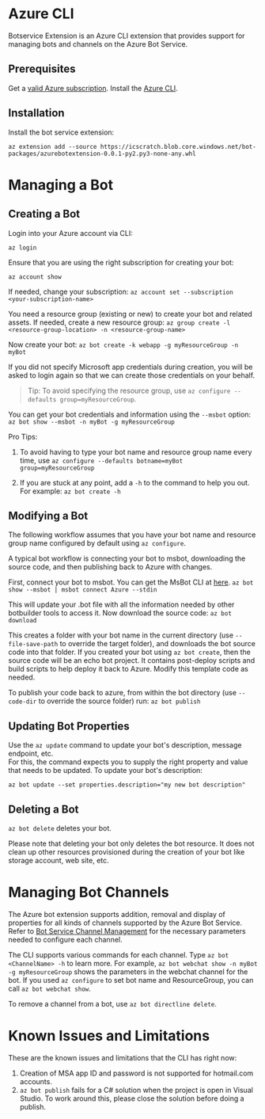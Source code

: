 # Azure CLI

Botservice Extension is an Azure CLI extension that provides support for managing bots and channels on the Azure Bot Service.</br>

## Prerequisites

Get a [valid Azure subscription](https://azure.microsoft.com/en-us/free/).
Install the [Azure CLI](https://docs.microsoft.com/en-us/cli/azure/install-azure-cli?view=azure-cli-latest).

## Installation
Install the bot service extension:

`az extension add --source https://icscratch.blob.core.windows.net/bot-packages/azurebotextension-0.0.1-py2.py3-none-any.whl`

# Managing a Bot

## Creating a Bot
Login into your Azure account via CLI:

`az login`

Ensure that you are using the right subscription for creating your bot:

`az account show`

If needed, change your subscription:
`az account set --subscription <your-subscription-name>`

You need a resource group (existing or new) to create your bot and related assets. If needed, create a new resource group:
`az group create -l <resource-group-location> -n <resource-group-name>`

Now create your bot:
`az bot create -k webapp -g myResourceGroup -n myBot`

If you did not specify Microsoft app credentials during creation, you will be asked to login again so that we can create those credentials on your behalf.
> Tip: To avoid specifying the resource group, use `az configure --defaults group=myResourceGroup`.

You can get your bot credentials and information using the `--msbot` option:
`az bot show --msbot -n myBot -g myResourceGroup`

Pro Tips:
1) To avoid having to type your bot name and resource group name every time, use
`az configure --defaults botname=myBot group=myResourceGroup`

2) If you are stuck at any point, add a `-h` to the command to help you out.  For example:
`az bot create -h`

## Modifying a Bot
The following workflow assumes that you have your bot name and resource group name configured by default using 
`az configure`.  

A typical bot workflow is connecting your bot to msbot, downloading the source code, and then publishing back to Azure with changes.

First, connect your bot to msbot. You can get the MsBot CLI at [here](https://github.com/Microsoft/botbuilder-tools/tree/master/MSBot).
`az bot show --msbot | msbot connect Azure --stdin`

This will update your .bot file with all the information needed by other botbuilder tools to access it.  Now download the source code:
`az bot download`

This creates a folder with your bot name in the current directory (use `--file-save-path` to override the target folder), and downloads the bot source code into that folder. If you created your bot using `az bot create`, then the source code will be an echo bot project. It contains post-deploy scripts and build scripts to help deploy it back to Azure. Modify this template code as needed.

To publish your code back to azure, from within the bot directory (use `--code-dir` to override the source folder) run:
`az bot publish`

## Updating Bot Properties
Use the `az update` command to update your bot's description, message endpoint, etc.  
For this, the command expects you to supply the right property and value that needs to be updated.  To update your bot's description:

`az bot update --set properties.description="my new bot description"`

## Deleting a Bot
`az bot delete` deletes your bot.

Please note that deleting your bot only deletes the bot resource. It does not clean up other resources provisioned during the creation of your bot like storage account, web site, etc.

# Managing Bot Channels
The Azure bot extension supports addition, removal and display of properties for all kinds of channels supported by the Azure Bot Service.  Refer to [Bot Service Channel Management](https://docs.microsoft.com/en-us/azure/bot-service/bot-service-manage-channels) for the necessary parameters needed to configure each channel.

The CLI supports various commands for each channel.  Type `az bot <ChannelName> -h` to learn more.  For example,
`az bot webchat show -n myBot -g myResourceGroup` shows the parameters in the webchat channel for the bot.  If you used `az configure` to set bot name and ResourceGroup, you can call `az bot webchat show`.

To remove a channel from a bot, use `az bot directline delete`.

# Known Issues and Limitations
These are the known issues and limitations that the CLI has right now:
1) Creation of MSA app ID and password is not supported for hotmail.com accounts.
2) `az bot publish` fails for a C# solution when the project is open in Visual Studio. To work around this, please close the solution before doing a publish.

 






